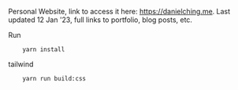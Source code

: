 Personal Website, link to access it here: https://danielching.me.
Last updated 12 Jan '23, full links to portfolio, blog posts, etc. 

Run

```
    yarn install
```

tailwind

```
    yarn run build:css
```
